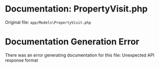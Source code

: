 # Documentation: PropertyVisit.php

Original file: `app/Models\PropertyVisit.php`

# Documentation Generation Error

There was an error generating documentation for this file: Unexpected API response format